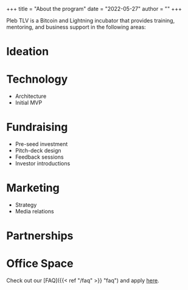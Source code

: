 +++
title = "About the program"
date = "2022-05-27"
author = ""
+++

Pleb TLV is a Bitcoin and Lightning incubator that provides training, mentoring, and business support in the following areas: 
# Ideation 
# Technology
* Architecture
* Initial MVP
# Fundraising 
* Pre-seed investment
* Pitch-deck design
* Feedback sessions
* Investor introductions
# Marketing
* Strategy
* Media relations
# Partnerships
# Office Space
Check out our [FAQ]({{< ref "/faq" >}} "faq") and apply [here](https://forms.gle/XiYzcQ6Q23YTZn8c6).  
